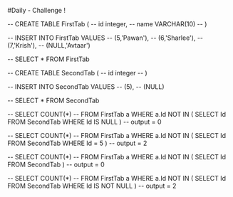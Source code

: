 #Daily - Challenge !


-- CREATE TABLE FirstTab (
--      id integer, 
--      name VARCHAR(10)
-- )

-- INSERT INTO FirstTab VALUES
-- (5,'Pawan'),
-- (6,'Sharlee'),
-- (7,'Krish'),
-- (NULL,'Avtaar')

-- SELECT * FROM FirstTab

-- CREATE TABLE SecondTab (
--     id integer 
-- )

-- INSERT INTO SecondTab VALUES
-- (5),
-- (NULL)


-- SELECT * FROM SecondTab

-- SELECT COUNT(*) 
-- FROM FirstTab a WHERE a.Id NOT IN ( SELECT Id FROM SecondTab WHERE Id IS NULL )
-- output = 0

-- SELECT COUNT(*) 
-- FROM FirstTab a WHERE a.Id NOT IN ( SELECT Id FROM SecondTab WHERE Id = 5 )
-- output = 2

-- SELECT COUNT(*) 
-- FROM FirstTab a WHERE a.Id NOT IN ( SELECT Id FROM SecondTab )
-- output = 0

-- SELECT COUNT(*) 
-- FROM FirstTab a WHERE a.Id NOT IN ( SELECT Id FROM SecondTab WHERE Id IS NOT NULL )
-- output = 2










